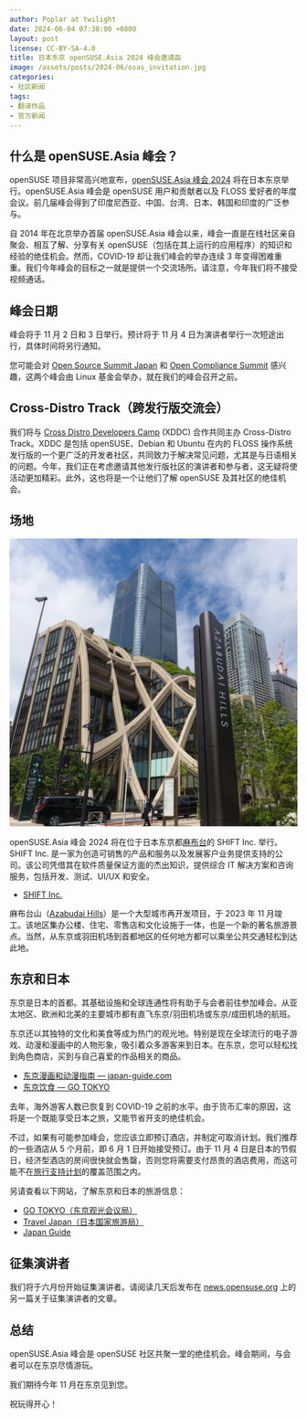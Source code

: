 ```yaml
---
author: Poplar at twilight
date: 2024-06-04 07:30:00 +0800
layout: post
license: CC-BY-SA-4.0
title: 日本东京 openSUSE.Asia 2024 峰会邀请函
image: /assets/posts/2024-06/osas_invitation.jpg
categories:
- 社区新闻
tags:
- 翻译作品
- 官方新闻
---
```


## 什么是 openSUSE.Asia 峰会？

openSUSE 项目非常高兴地宣布，[openSUSE.Asia 峰会 2024] 将在日本东京举行。openSUSE.Asia 峰会是 openSUSE 用户和贡献者以及 FLOSS 爱好者的年度会议。前几届峰会得到了印度尼西亚、中国、台湾、日本、韩国和印度的广泛参与。

[openSUSE.Asia 峰会 2024]: https://events.opensuse.org/conferences/oSAS24

自 2014 年在北京举办首届 openSUSE.Asia 峰会以来，峰会一直是在线社区亲自聚会、相互了解、分享有关 openSUSE（包括在其上运行的应用程序）的知识和经验的绝佳机会。然而，COVID-19 却让我们峰会的举办连续 3 年变得困难重重。我们今年峰会的目标之一就是提供一个交流场所。请注意，今年我们将不接受视频通话。

## 峰会日期

峰会将于 11 月 2 日和 3 日举行。预计将于 11 月 4 日为演讲者举行一次短途出行，具体时间将另行通知。

您可能会对 [Open Source Summit Japan] 和 [Open Compliance Summit] 感兴趣，这两个峰会由 Linux 基金会举办，就在我们的峰会召开之前。

[Open Source Summit Japan]: https://events.linuxfoundation.org/open-source-summit-japan/
[Open Compliance Summit]: https://events.linuxfoundation.org/open-compliance-summit/

## Cross-Distro Track（跨发行版交流会）

我们将与 [Cross Distro Developers Camp] (XDDC) 合作共同主办 Cross-Distro Track。XDDC 是包括 openSUSE、Debian 和 Ubuntu 在内的 FLOSS 操作系统发行版的一个更广泛的开发者社区，共同致力于解决常见问题，尤其是与日语相关的问题。今年，我们正在考虑邀请其他发行版社区的演讲者和参与者，这无疑将使活动更加精彩。此外，这也将是一个让他们了解 openSUSE 及其社区的绝佳机会。

[Cross Distro Developers Camp]: https://xddc.connpass.com/

## 场地

![](/assets/posts/2024-06/osas_venue.jpg)

openSUSE.Asia 峰会 2024 将在位于日本东京都[麻布台]的 SHIFT Inc. 举行。SHIFT Inc. 是一家为创造可销售的产品和服务以及发展客户业务提供支持的公司。该公司凭借其在软件质量保证方面的杰出知识，提供综合 IT 解决方案和咨询服务，包括开发、测试、UI/UX 和安全。

[麻布台]: https://en.wikipedia.org/wiki/Azabudai

- [SHIFT Inc.](https://en.shiftinc.jp/)

麻布台山（[Azabudai Hills]）是一个大型城市再开发项目，于 2023 年 11 月竣工。该地区集办公楼、住宅、零售店和文化设施于一体，也是一个新的著名旅游景点。当然，从东京或羽田机场到首都地区的任何地方都可以乘坐公共交通轻松到达此地。

[Azabudai Hills]: https://www.azabudai-hills.com/en/

## 东京和日本

东京是日本的首都。其基础设施和全球连通性将有助于与会者前往参加峰会。从亚太地区、欧洲和北美的主要城市都有直飞东京/羽田机场或东京/成田机场的航班。

东京还以其独特的文化和美食等成为热门的观光地。特别是现在全球流行的电子游戏、动漫和漫画中的人物形象，吸引着众多游客来到日本。在东京，您可以轻松找到角色商店，买到与自己喜爱的作品相关的商品。

- [东京漫画和动漫指南 — japan-guide.com](https://www.japan-guide.com/e/e3052.html)
- [东京饮食 ― GO TOKYO](https://www.gotokyo.org/en/see-and-do/drinking-and-dining/index.html)

去年，海外游客人数已恢复到 COVID-19 之前的水平。由于货币汇率的原因，这将是一个既能享受日本之旅，又能节省开支的绝佳机会。

不过，如果有可能参加峰会，您应该立即预订酒店，并制定可取消计划。我们推荐的一些酒店从 5 个月前，即 6 月 1 日开始接受预订。由于 11 月 4 日是日本的节假日，经济型酒店的房间很快就会售罄，否则您将需要支付昂贵的酒店费用，而这可能不在[旅行支持计划]的覆盖范围之内。

[旅行支持计划]: https://en.opensuse.org/openSUSE:Travel_Support_Program

另请查看以下网站，了解东京和日本的旅游信息：

- [GO TOKYO（东京观光会议局）](https://www.gotokyo.org/)
- [Travel Japan（日本国家旅游局）](https://www.japan.travel/)
- [Japan Guide](https://www.japan-guide.com/)

## 征集演讲者

我们将于六月份开始征集演讲者。请阅读几天后发布在 [news.opensuse.org] 上的另一篇关于征集演讲者的文章。

[news.opensuse.org]: https://news.opensuse.org/

## 总结

openSUSE.Asia 峰会是 openSUSE 社区共聚一堂的绝佳机会。峰会期间，与会者可以在东京尽情游玩。

我们期待今年 11 月在东京见到您。

祝玩得开心！